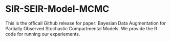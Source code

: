 # SIR-SEIR-Model-MCMC

This is the officail Github release for paper: Bayesian Data Augmentation for Partially Observed Stochastic Compartmental Models. We provide the R code for running our experiements.
